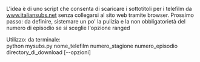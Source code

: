 L'idea è di uno script che consenta di scaricare i sottotitoli per i telefilm da www.italiansubs.net
senza collegarsi al sito web tramite browser.
Prossimo passo: da definire, sistemare un po' la pulizia e la non obbligatorietà del numero di episodio se si sceglie l'opzione ranged

Utilizzo:
da terminale:	
	python mysubs.py nome_telefilm numero_stagione numero_episodio directory_di_download [--opzioni]


